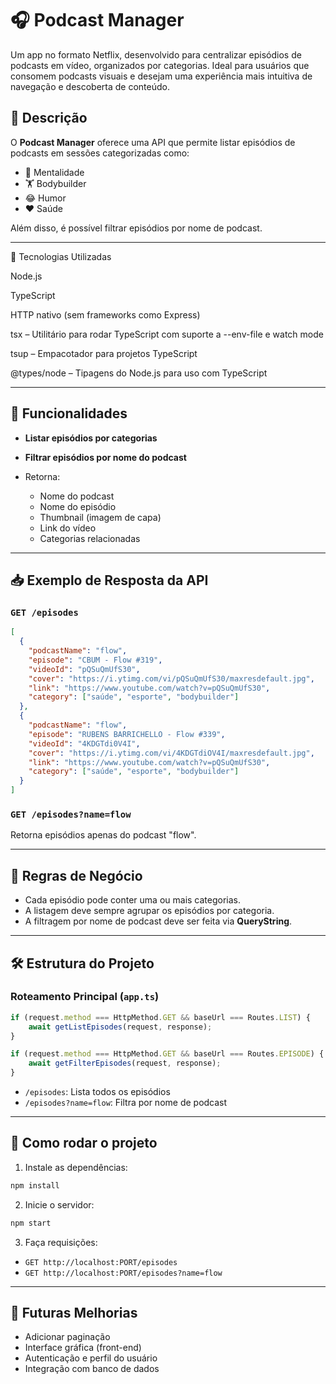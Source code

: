 # 🎧 Podcast Manager

Um app no formato Netflix, desenvolvido para centralizar episódios de podcasts em vídeo, organizados por categorias. Ideal para usuários que consomem podcasts visuais e desejam uma experiência mais intuitiva de navegação e descoberta de conteúdo.



## 📌 Descrição

O **Podcast Manager** oferece uma API que permite listar episódios de podcasts em sessões categorizadas como:

* 🧠 Mentalidade
* 🏋️ Bodybuilder
* 😂 Humor
* ❤️ Saúde

Além disso, é possível filtrar episódios por nome de podcast.

---

🧱 Tecnologias Utilizadas

Node.js

TypeScript

HTTP nativo (sem frameworks como Express)

tsx – Utilitário para rodar TypeScript com suporte a --env-file e watch mode

tsup – Empacotador para projetos TypeScript

@types/node – Tipagens do Node.js para uso com TypeScript

---

## 🚀 Funcionalidades

* **Listar episódios por categorias**
* **Filtrar episódios por nome do podcast**
* Retorna:

  * Nome do podcast
  * Nome do episódio
  * Thumbnail (imagem de capa)
  * Link do vídeo
  * Categorias relacionadas

---

## 📥 Exemplo de Resposta da API

### `GET /episodes`

```json
[
  {
    "podcastName": "flow",
    "episode": "CBUM - Flow #319",
    "videoId": "pQSuQmUfS30",
    "cover": "https://i.ytimg.com/vi/pQSuQmUfS30/maxresdefault.jpg",
    "link": "https://www.youtube.com/watch?v=pQSuQmUfS30",
    "category": ["saúde", "esporte", "bodybuilder"]
  },
  {
    "podcastName": "flow",
    "episode": "RUBENS BARRICHELLO - Flow #339",
    "videoId": "4KDGTdi0V4I",
    "cover": "https://i.ytimg.com/vi/4KDGTdiOV4I/maxresdefault.jpg",
    "link": "https://www.youtube.com/watch?v=pQSuQmUfS30",
    "category": ["saúde", "esporte", "bodybuilder"]
  }
]
```

### `GET /episodes?name=flow`

Retorna episódios apenas do podcast "flow".

---

## 🧠 Regras de Negócio

* Cada episódio pode conter uma ou mais categorias.
* A listagem deve sempre agrupar os episódios por categoria.
* A filtragem por nome de podcast deve ser feita via **QueryString**.

---

## 🛠 Estrutura do Projeto

### Roteamento Principal (`app.ts`)

```ts
if (request.method === HttpMethod.GET && baseUrl === Routes.LIST) {
    await getListEpisodes(request, response); 
}

if (request.method === HttpMethod.GET && baseUrl === Routes.EPISODE) {
    await getFilterEpisodes(request, response);
}
```

* `/episodes`: Lista todos os episódios
* `/episodes?name=flow`: Filtra por nome de podcast


---

## 📄 Como rodar o projeto

1. Instale as dependências:

```bash
npm install
```

2. Inicie o servidor:

```bash
npm start
```

3. Faça requisições:

* `GET http://localhost:PORT/episodes`
* `GET http://localhost:PORT/episodes?name=flow`

---

## 📌 Futuras Melhorias

* Adicionar paginação
* Interface gráfica (front-end)
* Autenticação e perfil do usuário
* Integração com banco de dados

